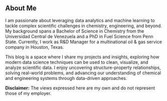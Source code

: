 ## About Me

I am passionate about leveraging data analytics and machine learning to tackle complex scientific challenges in chemistry, engineering, and beyond. My background spans a Bachelor of Science in Chemistry from the Universidad Central de Venezuela and a PhD in Fuel Science from Penn State. Currently, I work as R&D Manager for a multinational oil & gas service company in Houston, Texas.

This blog is a space where I share my projects and insights, exploring how modern data science techniques can be used to clean, visualize, and analyze scientific data. I enjoy uncovering structure-property relationships, solving real-world problems, and advancing our understanding of chemical and engineering systems through data-driven approaches.

**Disclaimer:** The views expressed here are my own and do not represent those of my employer.
